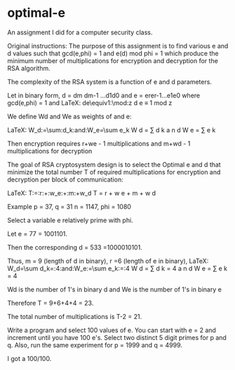 # optimal-e
An assignment I did for a computer security class.

Original instructions:
The purpose of this assignment is to find various e and d values such that gcd(e,phi) = 1 and e(d) mod phi = 1 which produce the minimum number of multiplications for encryption and decryption for the RSA algorithm.

The complexity of the RSA system is a function of e and d parameters.

Let in binary form, d = dm dm-1 ...d1d0 and e = erer-1...e1e0  where gcd(e,phi) = 1 and  LaTeX: de\equiv1\:\mod\:z d e ≡ 1 mod z

We define Wd and We as weights of  and e:

LaTeX: W_d\:=\sum\:d_k\:and\:W_e=\sum e_k W d = ∑ d k a n d W e = ∑ e k

Then encryption requires r+we - 1 multiplications and m+wd - 1 multiplications for decryption

The goal of RSA cryptosystem design is to select the Optimal e and d that minimize the total number T of required multiplications for encryption and decryption per block of communication:

LaTeX: T\:=\:r\:+\:w_e\:+\:m\:+w_d T = r + w e + m + w d

Example p = 37, q = 31 n = 1147, phi = 1080

Select a variable e relatively prime with phi.

Let e = 77 = 1001101.

Then the corresponding d = 533 =1000010101.

Thus, m = 9 (length of d in binary), r =6 (length of e in binary), LaTeX: W_d=\sum d_k=\:4\:and\:W_e\:=\sum e_k\:=\:4 W d = ∑ d k = 4 a n d W e = ∑ e k = 4

Wd is the number of 1's in binary d and We is the number of 1's in binary e

Therefore T = 9+6+4+4 = 23.

The total number of multiplications is T-2 = 21.

Write a program and select 100 values of e.  You can start with e = 2 and increment until you have 100 e's.  Select two distinct 5 digit primes for p and q.  Also, run the same experiment for p = 1999 and q = 4999.

I got a 100/100.

